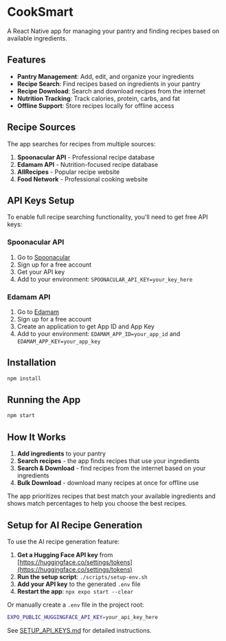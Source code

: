 # CookSmart

A React Native app for managing your pantry and finding recipes based on available ingredients.

## Features

- **Pantry Management**: Add, edit, and organize your ingredients
- **Recipe Search**: Find recipes based on ingredients in your pantry
- **Recipe Download**: Search and download recipes from the internet
- **Nutrition Tracking**: Track calories, protein, carbs, and fat
- **Offline Support**: Store recipes locally for offline access

## Recipe Sources

The app searches for recipes from multiple sources:

1. **Spoonacular API** - Professional recipe database
2. **Edamam API** - Nutrition-focused recipe database  
3. **AllRecipes** - Popular recipe website
4. **Food Network** - Professional cooking website

## API Keys Setup

To enable full recipe searching functionality, you'll need to get free API keys:

### Spoonacular API
1. Go to [Spoonacular](https://spoonacular.com/food-api)
2. Sign up for a free account
3. Get your API key
4. Add to your environment: `SPOONACULAR_API_KEY=your_key_here`

### Edamam API
1. Go to [Edamam](https://developer.edamam.com/)
2. Sign up for a free account
3. Create an application to get App ID and App Key
4. Add to your environment: `EDAMAM_APP_ID=your_app_id` and `EDAMAM_APP_KEY=your_app_key`

## Installation

```bash
npm install
```

## Running the App

```bash
npm start
```

## How It Works

1. **Add ingredients** to your pantry
2. **Search recipes** - the app finds recipes that use your ingredients
3. **Search & Download** - find recipes from the internet based on your ingredients
4. **Bulk Download** - download many recipes at once for offline use

The app prioritizes recipes that best match your available ingredients and shows match percentages to help you choose the best recipes.

## Setup for AI Recipe Generation

To use the AI recipe generation feature:

1. **Get a Hugging Face API key** from [https://huggingface.co/settings/tokens](https://huggingface.co/settings/tokens)
2. **Run the setup script**: `./scripts/setup-env.sh`
3. **Add your API key** to the generated `.env` file
4. **Restart the app**: `npx expo start --clear`

Or manually create a `.env` file in the project root:
```bash
EXPO_PUBLIC_HUGGINGFACE_API_KEY=your_api_key_here
```

See [SETUP_API_KEYS.md](SETUP_API_KEYS.md) for detailed instructions. 